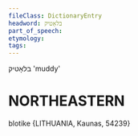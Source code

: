 ```yaml
---
fileClass: DictionaryEntry
headword: בלאָטיק
part_of_speech: 
etymology: 
tags: 
---
```

בלאָטיק
'muddy'

NORTHEASTERN
==============

blotike {LITHUANIA, Kaunas, 54239}